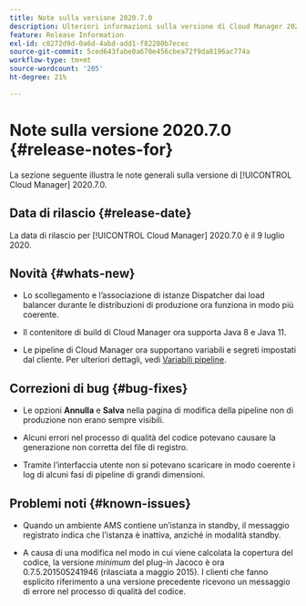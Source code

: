 ```yaml
---
title: Note sulla versione 2020.7.0
description: Ulteriori informazioni sulla versione di Cloud Manager 2020.7.0.
feature: Release Information
exl-id: c0272d9d-0a6d-4abd-add1-f82280b7ecec
source-git-commit: 5ced643fabe0a670e456cbea72f9da8196ac774a
workflow-type: tm+mt
source-wordcount: '205'
ht-degree: 21%

---
```


# Note sulla versione 2020.7.0 {#release-notes-for}

La sezione seguente illustra le note generali sulla versione di [!UICONTROL Cloud Manager] 2020.7.0.

## Data di rilascio {#release-date}

La data di rilascio per [!UICONTROL Cloud Manager] 2020.7.0 è il 9 luglio 2020.

## Novità {#whats-new}

* Lo scollegamento e l’associazione di istanze Dispatcher dai load balancer durante le distribuzioni di produzione ora funziona in modo più coerente.

* Il contenitore di build di Cloud Manager ora supporta Java 8 e Java 11.

* Le pipeline di Cloud Manager ora supportano variabili e segreti impostati dal cliente. Per ulteriori dettagli, vedi [Variabili pipeline](/help/getting-started/build-environment.md#pipeline-variables).

## Correzioni di bug {#bug-fixes}

* Le opzioni **Annulla** e **Salva** nella pagina di modifica della pipeline non di produzione non erano sempre visibili.

* Alcuni errori nel processo di qualità del codice potevano causare la generazione non corretta del file di registro.

* Tramite l’interfaccia utente non si potevano scaricare in modo coerente i log di alcuni fasi di pipeline di grandi dimensioni.

## Problemi noti {#known-issues}

* Quando un ambiente AMS contiene un’istanza in standby, il messaggio registrato indica che l’istanza è inattiva, anziché in modalità standby.

* A causa di una modifica nel modo in cui viene calcolata la copertura del codice, la versione _minimum_ del plug-in Jacoco è ora 0.7.5.201505241946 (rilasciata a maggio 2015). I clienti che fanno esplicito riferimento a una versione precedente ricevono un messaggio di errore nel processo di qualità del codice.
